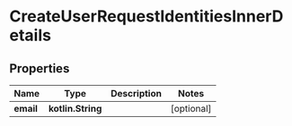 
# CreateUserRequestIdentitiesInnerDetails

## Properties
Name | Type | Description | Notes
------------ | ------------- | ------------- | -------------
**email** | **kotlin.String** |  |  [optional]




